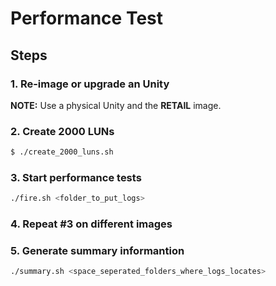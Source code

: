 # Performance Test

## Steps

### 1. Re-image or upgrade an Unity

**NOTE:** Use a physical Unity and the **RETAIL** image.

### 2. Create 2000 LUNs
```bash
$ ./create_2000_luns.sh
```

### 3. Start performance tests
```bash
./fire.sh <folder_to_put_logs>
```

### 4. Repeat #3 on different images

### 5. Generate summary informantion
```bash
./summary.sh <space_seperated_folders_where_logs_locates>
```
